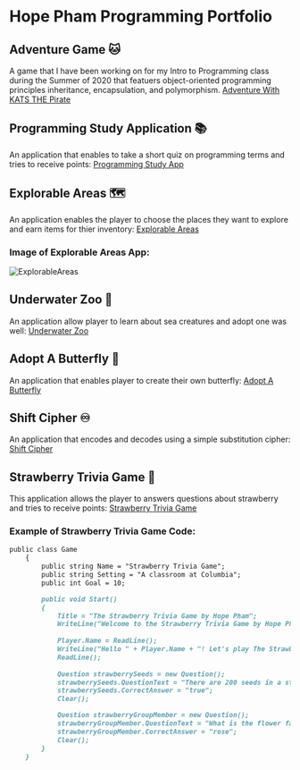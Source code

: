 # Hope Pham Programming Portfolio

## Adventure Game :cat:
A game that I have been working on for my Intro to Programming class during the Summer of 2020 that featuers object-oriented programming principles inheritance, encapsulation, and polymorphism. [Adventure With KATS THE Pirate](https://github.com/ricebunnylove1/AdventureWithKATSThePirate)

## Programming Study Application :books: 
An application that enables to take a short quiz on programming terms and tries to receive points: [Programming Study App](https://github.com/ricebunnylove1/ProgrammingStudyApp)

## Explorable Areas :world_map:
An application enables the player to choose the places they want to explore and earn items for thier inventory: [Explorable Areas](https://github.com/ricebunnylove1/ExplorableAreas)

### Image of Explorable Areas App:

![ExplorableAreas](https://user-images.githubusercontent.com/67672827/88250495-61a61f80-cc6d-11ea-8387-f7a923efc6be.png)


## Underwater Zoo :octopus: 
An application allow player to learn about sea creatures and adopt one was well: [Underwater Zoo](https://github.com/ricebunnylove1/UnderwaterZoo)

## Adopt A Butterfly :butterfly:
An application that enables player to create their own butterfly: [Adopt A Butterfly](https://github.com/ricebunnylove1/AdoptAButterfly)

## Shift Cipher :infinity: 
An application that encodes and decodes using a simple substitution cipher: [Shift Cipher](https://github.com/ricebunnylove1/ShiftCipher/tree/master)

## Strawberry Trivia Game :strawberry: 
This application allows the player to answers questions about strawberry and tries to receive points: [Strawberry Trivia Game](https://github.com/ricebunnylove1/StrawberryTriviaGame)

### Example of Strawberry Trivia Game Code:

```markdown
public class Game
    {
        public string Name = "Strawberry Trivia Game";
        public string Setting = "A classroom at Columbia";
        public int Goal = 10;

        public void Start()
        {
            Title = "The Strawberry Trivia Game by Hope Pham";
            WriteLine("Welcome to the Strawberry Trivia Game by Hope Pham. In this game you will learn fun facts about strawberry.             To get ready for the game there is a question you must answer first. What is your name?");
       
            Player.Name = ReadLine();
            WriteLine("Hello " + Player.Name + "! Let's play The Strawberry Trivia Game! Press enter to start!");
            ReadLine();
            
            Question strawberrySeeds = new Question();
            strawberrySeeds.QuestionText = "There are 200 seeds in a strawberry. Treu or false?";
            strawberrySeeds.CorrectAnswer = "true";
            Clear();

            Question strawberryGroupMember = new Question();
            strawberryGroupMember.QuestionText = "What is the flower family name that strawberry belongs to (that starts with the             letter r)?";
            strawberryGroupMember.CorrectAnswer = "rose";
            Clear();
        }
    }
```
